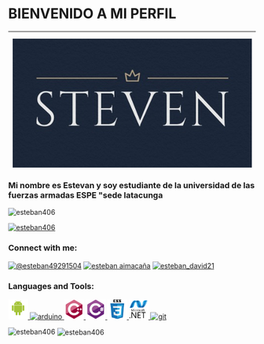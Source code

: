 # BIENVENIDO A MI PERFIL
___
<html>
  <div align="center">
  <img src="0e8485ae-5b2c-490c-8215-c315d38fa343.jpeg">
    </div>
</html>
<h3> Mi nombre es Estevan y soy estudiante de la universidad de las fuerzas armadas ESPE "sede latacunga</h3>
<HTML>
<p align="left"> <img src="https://komarev.com/ghpvc/?username=esteban406&label=Profile%20views&color=0e75b6&style=flat" alt="esteban406" /> </p>

<p align="left"> <a href="https://github.com/ryo-ma/github-profile-trophy"><img src="https://github-profile-trophy.vercel.app/?username=esteban406" alt="esteban406" /></a> </p>

<h3 align="left">Connect with me:</h3>
<p align="left">
<a href="https://twitter.com/@esteban49291504" target="blank"><img align="center" src="https://raw.githubusercontent.com/rahuldkjain/github-profile-readme-generator/master/src/images/icons/Social/twitter.svg" alt="@esteban49291504" height="30" width="40" /></a>
<a href="https://fb.com/esteban aimacaña" target="blank"><img align="center" src="https://raw.githubusercontent.com/rahuldkjain/github-profile-readme-generator/master/src/images/icons/Social/facebook.svg" alt="esteban aimacaña" height="30" width="40" /></a>
<a href="https://instagram.com/esteban_david21" target="blank"><img align="center" src="https://raw.githubusercontent.com/rahuldkjain/github-profile-readme-generator/master/src/images/icons/Social/instagram.svg" alt="esteban_david21" height="30" width="40" /></a>
</p>

<h3 align="left">Languages and Tools:</h3>
<p align="left"> <a href="https://developer.android.com" target="_blank" rel="noreferrer"> <img src="https://raw.githubusercontent.com/devicons/devicon/master/icons/android/android-original-wordmark.svg" alt="android" width="40" height="40"/> </a> <a href="https://www.arduino.cc/" target="_blank" rel="noreferrer"> <img src="https://cdn.worldvectorlogo.com/logos/arduino-1.svg" alt="arduino" width="40" height="40"/> </a> <a href="https://www.w3schools.com/cpp/" target="_blank" rel="noreferrer"> <img src="https://raw.githubusercontent.com/devicons/devicon/master/icons/cplusplus/cplusplus-original.svg" alt="cplusplus" width="40" height="40"/> </a> <a href="https://www.w3schools.com/cs/" target="_blank" rel="noreferrer"> <img src="https://raw.githubusercontent.com/devicons/devicon/master/icons/csharp/csharp-original.svg" alt="csharp" width="40" height="40"/> </a> <a href="https://www.w3schools.com/css/" target="_blank" rel="noreferrer"> <img src="https://raw.githubusercontent.com/devicons/devicon/master/icons/css3/css3-original-wordmark.svg" alt="css3" width="40" height="40"/> </a> <a href="https://dotnet.microsoft.com/" target="_blank" rel="noreferrer"> <img src="https://raw.githubusercontent.com/devicons/devicon/master/icons/dot-net/dot-net-original-wordmark.svg" alt="dotnet" width="40" height="40"/> </a> <a href="https://git-scm.com/" target="_blank" rel="noreferrer"> <img src="https://www.vectorlogo.zone/logos/git-scm/git-scm-icon.svg" alt="git" width="40" height="40"/> </a> </p>

<p><img align="left" src="https://github-readme-stats.vercel.app/api/top-langs?username=esteban406&show_icons=true&locale=en&layout=compact" alt="esteban406" /></p>

<p>&nbsp;<img align="center" src="https://github-readme-stats.vercel.app/api?username=esteban406&show_icons=true&locale=en" alt="esteban406" /></p>

  </html>
